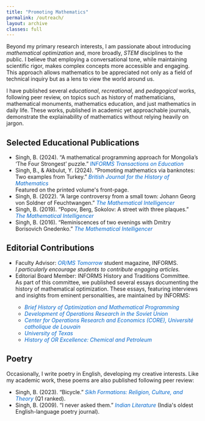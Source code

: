 ```yaml
---
title: "Promoting Mathematics"
permalink: /outreach/
layout: archive
classes: full
---
```



Beyond my primary research interests, I am passionate about introducing *mathematical optimization* and, more broadly, *STEM* disciplines to the public. I believe that employing a conversational tone, while maintaining scientific rigor, makes complex concepts more accessible and engaging. This approach allows mathematics to be appreciated not only as a field of technical inquiry but as a lens to view the world around us.

I have published several *educational*, *recreational*, and *pedagogical* works, following peer review, on topics such as history of mathematicians, mathematical monuments, mathematics education, and just mathematics in daily life. These works, published in academic yet approachable journals, demonstrate the explainability of mathematics without relying heavily on jargon.

## Selected Educational Publications


<div class="square-bullets">
<ul>
  <li>Singh, B. (2024). “A mathematical programming approach for Mongolia’s ‘The Four Strongest’ puzzle.” <a href="https://pubsonline.informs.org/doi/10.1287/ited.2024.0112" style="color: #0066cc; text-decoration: none;"><i>INFORMS Transactions on Education</i></a></li>
  <li>Singh, B., &amp; Akbulut, Y. (2024). “Promoting mathematics via banknotes: Two examples from Turkey.” <a href="https://www.tandfonline.com/doi/full/10.1080/26375451.2024.2365069" style="color: #0066cc; text-decoration: none;"><i>British Journal for the History of Mathematics</i></a><br>
  Featured on the printed volume's front-page.</li>
  <li>Singh, B. (2022). “A large controversy from a small town: Johann Georg von Soldner of Feuchtwangen.” <a href="https://link.springer.com/article/10.1007/s00283-021-10138-x" style="color: #0066cc; text-decoration: none;"><i>The Mathematical Intelligencer</i></a></li>
  <li>Singh, B. (2019). “Popov, Berg, Sokolov: A street with three plaques.” <a href="https://link.springer.com/article/10.1007/s00283-019-09936-1" style="color: #0066cc; text-decoration: none;"><i>The Mathematical Intelligencer</i></a></li>
  <li>Singh, B. (2016). “Reminiscences of two evenings with Dmitry Borisovich Gnedenko.” <a href="https://link.springer.com/article/10.1007/s00283-016-9651-4" style="color: #0066cc; text-decoration: none;"><i>The Mathematical Intelligencer</i></a></li>
</ul>
</div>


## Editorial Contributions

<div class="square-bullets">
<ul>
<li>Faculty Advisor: <a href="https://www.informs.org/Publications/OR-MS-Tomorrow/Editorial-Staff" style="color: #0066cc; text-decoration: none;"><i>OR/MS Tomorrow</i></a> student magazine, INFORMS.<br>
  <em>I particularly encourage students to contribute engaging articles.</em></li>

<li>Editorial Board Member: INFORMS History and Traditions Committee.<br>
  As part of this committee, we published several essays documenting the history of mathematical optimization. These essays, featuring interviews and insights from eminent personalities, are maintained by INFORMS:
  <div class="square-bullets">
    <ul>
      <li><a href="https://www.informs.org/Explore/History-of-O.R.-Excellence/O.R.-Methodologies/Optimization-Mathematical-Programming" style="color: #0066cc; text-decoration: none;"><i>Brief History of Optimization and Mathematical Programming</i></a></li>
      <li><a href="https://www.informs.org/Explore/History-of-O.R.-Excellence/Academic-Institutions/Soviet-Institutions" style="color: #0066cc; text-decoration: none;"><i>Development of Operations Research in the Soviet Union</i></a></li>
      <li><a href="https://www.informs.org/Explore/History-of-O.R.-Excellence/Academic-Institutions/Center-for-Operations-Research-and-Economics-CORE-Universite-Catholique-de-Louvain" style="color: #0066cc; text-decoration: none;"><i>Center for Operations Research and Economics (CORE), Université catholique de Louvain</i></a></li>
      <li><a href="https://www.informs.org/Explore/History-of-O.R.-Excellence/Academic-Institutions/University-of-Texas" style="color: #0066cc; text-decoration: none;"><i>University of Texas</i></a></li>
      <li><a href="https://www.informs.org/Explore/History-of-O.R.-Excellence/O.R.-Application-Areas/Chemical-and-Petroleum" style="color: #0066cc; text-decoration: none;"><i>History of OR Excellence: Chemical and Petroleum</i></a></li>
    </ul>
  </div>
</li>
</ul>
</div>


## Poetry

Occasionally, I write poetry in English, developing my creative interests. Like my academic work, these poems are also published following peer review:

<div class="square-bullets">
<ul>
  <li>Singh, B. (2023). “Bicycle.” <a href="https://www.tandfonline.com/doi/full/10.1080/17448727.2023.2263997" style="color: #0066cc; text-decoration: none;"><i>Sikh Formations: Religion, Culture, and Theory</i></a> (Q1 ranked).</li>
  <li>Singh, B. (2009). “I never asked them.” <a href="https://www.jstor.org/stable/23348036" style="color: #0066cc; text-decoration: none;"><i>Indian Literature</i></a> (India's oldest English-language poetry journal).</li>
</ul>
</div>
